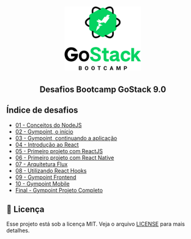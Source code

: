 <h1 align="center">
  <img alt="GoStack" title="GoStack" src=".github/gostack-logo.png" width="200px" />
</h1>

<h2 align="center">
  Desafios Bootcamp GoStack 9.0
</h2>


## Índice de desafios

- [01 - Conceitos do NodeJS](https://github.com/andrenbrandao/bootcamp-gostack9/tree/master/bootcamp-gostack9-desafio-01)
- [02 - Gympoint, o início](https://github.com/andrenbrandao/bootcamp-gostack9/tree/master/bootcamp-gostack9-desafio-02)
- [03 - Gympoint, continuando a aplicação](https://github.com/andrenbrandao/bootcamp-gostack9/tree/master/bootcamp-gostack9-desafio-03)
- [04 - Introdução ao React](https://github.com/andrenbrandao/bootcamp-gostack9/tree/master/bootcamp-gostack9-desafio-04)
- [05 - Primeiro projeto com ReactJS](https://github.com/andrenbrandao/bootcamp-gostack9/tree/master/bootcamp-gostack9-desafio-05)
- [06 - Primeiro projeto com React Native](https://github.com/andrenbrandao/bootcamp-gostack9/tree/master/bootcamp-gostack9-desafio-06)
- [07 - Arquitetura Flux](https://github.com/andrenbrandao/bootcamp-gostack9/tree/master/bootcamp-gostack9-desafio-07)
- [08 - Utilizando React Hooks](https://github.com/andrenbrandao/bootcamp-gostack9/tree/master/bootcamp-gostack9-desafio-08)
- [09 - Gympoint Frontend](https://github.com/andrenbrandao/bootcamp-gostack9/tree/master/bootcamp-gostack9-desafio-09)
- [10 - Gympoint Mobile](https://github.com/andrenbrandao/bootcamp-gostack9/tree/master/bootcamp-gostack9-desafio-10)
- [Final - Gympoint Projeto Completo](https://github.com/andrenbrandao/bootcamp-gostack9/tree/master/bootcamp-gostack9-gympoint)

## :memo: Licença

Esse projeto está sob a licença MIT. Veja o arquivo [LICENSE](LICENSE) para mais detalhes.
